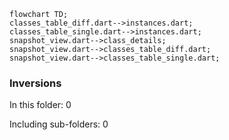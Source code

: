 <!--
Copyright 2025 The Flutter Authors
Use of this source code is governed by a BSD-style license that can be
found in the LICENSE file or at https://developers.google.com/open-source/licenses/bsd.
-->
<!---
Generated by https://github.com/polina-c/layerlens
Dependencies that create loops (inversions) are marked with `!`.
-->

```mermaid
flowchart TD;
classes_table_diff.dart-->instances.dart;
classes_table_single.dart-->instances.dart;
snapshot_view.dart-->class_details;
snapshot_view.dart-->classes_table_diff.dart;
snapshot_view.dart-->classes_table_single.dart;
```

### Inversions
In this folder: 0

Including sub-folders: 0

